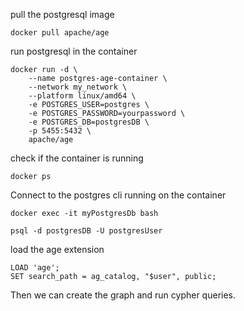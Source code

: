pull the postgresql image

```
docker pull apache/age
```

run postgresql in the container

```
docker run -d \
    --name postgres-age-container \
    --network my_network \
    --platform linux/amd64 \
    -e POSTGRES_USER=postgres \
    -e POSTGRES_PASSWORD=yourpassword \
    -e POSTGRES_DB=postgresDB \
    -p 5455:5432 \
    apache/age

```

check if the container is running

```
docker ps
```

Connect to the postgres cli running on the container

```
docker exec -it myPostgresDb bash
```

```
psql -d postgresDB -U postgresUser
```

load the age extension

```
LOAD 'age';
SET search_path = ag_catalog, "$user", public;
```

Then we can create the graph and run cypher queries.
